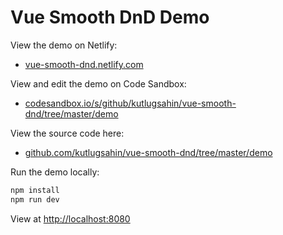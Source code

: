 # Vue Smooth DnD Demo

View the demo on Netlify:

- [vue-smooth-dnd.netlify.com](https://vue-smooth-dnd.netlify.com)

View and edit the demo on Code Sandbox:

- [codesandbox.io/s/github/kutlugsahin/vue-smooth-dnd/tree/master/demo](https://codesandbox.io/s/github/kutlugsahin/vue-smooth-dnd/tree/master/demo)

View the source code here:

- [github.com/kutlugsahin/vue-smooth-dnd/tree/master/demo](https://github.com/kutlugsahin/vue-smooth-dnd/tree/master/demo)

Run the demo locally:

```bash
npm install
npm run dev
```

View at [http://localhost:8080](http://localhost:8080)
